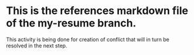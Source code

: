 # This is the references markdown file of the my-resume branch.

This activity is being done for creation of conflict that will in turn be resolved in the next step.
